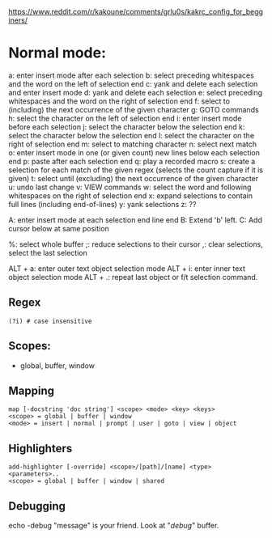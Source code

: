 <https://www.reddit.com/r/kakoune/comments/grlu0s/kakrc_config_for_begginers/>

# Normal mode:

a: enter insert mode after each selection
b: select preceding whitespaces and the word on the left of selection end
c: yank and delete each selection and enter insert mode
d: yank and delete each selection
e: select preceding whitespaces and the word on the right of selection end
f: select to (including) the next occurrence of the given character
g: GOTO commands
h: select the character on the left of selection end
i: enter insert mode before each selection
j: select the character below the selection end
k: select the character below the selection end
l: select the character on the right of selection end
m: select to matching character
n: select next match
o: enter insert mode in one (or given count) new lines below each selection end
p: paste after each selection end
q: play a recorded macro
s: create a selection for each match of the given regex (selects the count capture if it is given)
t: select until (excluding) the next occurrence of the given character
u: undo last change
v: VIEW commands
w: select the word and following whitespaces on the right of selection end
x: expand selections to contain full lines (including end-of-lines)
y: yank selections
z: ??

A: enter insert mode at each selection end line end
B: Extend 'b' left.
C: Add cursor below at same position

%: select whole buffer
;: reduce selections to their cursor
,: clear selections, select the last selection

ALT + a: enter outer text object selection mode
ALT + i: enter inner text object selection mode
ALT + .: repeat last object or f/t selection command.

## Regex

```
(?i) # case insensitive
```

## Scopes:

- global, buffer, window

## Mapping

```
map [-docstring 'doc string'] <scope> <mode> <key> <keys>
<scope> = global | buffer | window
<mode> = insert | normal | prompt | user | goto | view | object
```

## Highlighters

```
add-highlighter [-override] <scope>/[path]/[name] <type> <parameters>..
<scope> = global | buffer | window | shared
```

## Debugging

echo -debug "message" is your friend.
Look at "*debug*" buffer.
